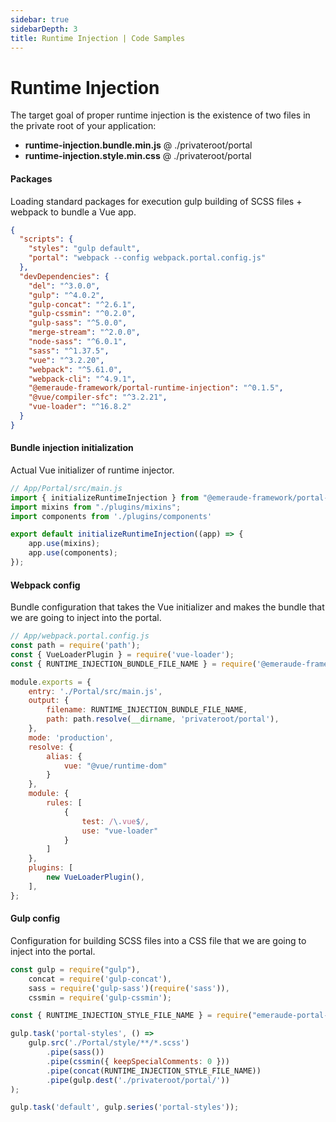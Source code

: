 ```yaml
---
sidebar: true
sidebarDepth: 3
title: Runtime Injection | Code Samples
---
```

# Runtime Injection

The target goal of proper runtime injection is the existence of two files in the private root of your application:
- **runtime-injection.bundle.min.js** @ ./privateroot/portal
- **runtime-injection.style.min.css** @ ./privateroot/portal

#### Packages
Loading standard packages for execution gulp building of SCSS files + webpack to bundle a Vue app.

```json
{
  "scripts": {
    "styles": "gulp default",
    "portal": "webpack --config webpack.portal.config.js"
  },
  "devDependencies": {
    "del": "^3.0.0",
    "gulp": "^4.0.2",
    "gulp-concat": "^2.6.1",
    "gulp-cssmin": "^0.2.0",
    "gulp-sass": "^5.0.0",
    "merge-stream": "^2.0.0",
    "node-sass": "^6.0.1",
    "sass": "^1.37.5",
    "vue": "^3.2.20",
    "webpack": "^5.61.0",
    "webpack-cli": "^4.9.1",
    "@emeraude-framework/portal-runtime-injection": "^0.1.5",
    "@vue/compiler-sfc": "^3.2.21",
    "vue-loader": "^16.8.2"
  }
}
```

#### Bundle injection initialization
Actual Vue initializer of runtime injector.

```js
// App/Portal/src/main.js
import { initializeRuntimeInjection } from "@emeraude-framework/portal-runtime-injection"
import mixins from "./plugins/mixins";
import components from './plugins/components'

export default initializeRuntimeInjection((app) => {
    app.use(mixins);
    app.use(components);
});
```

#### Webpack config
Bundle configuration that takes the Vue initializer and makes the bundle that we are going to inject into the portal.

```js
// App/webpack.portal.config.js
const path = require('path');
const { VueLoaderPlugin } = require('vue-loader');
const { RUNTIME_INJECTION_BUNDLE_FILE_NAME } = require('@emeraude-framework/portal-runtime-injection');

module.exports = {
    entry: './Portal/src/main.js',
    output: {
        filename: RUNTIME_INJECTION_BUNDLE_FILE_NAME,
        path: path.resolve(__dirname, 'privateroot/portal'),
    },
    mode: 'production',
    resolve: {
        alias: {
            vue: "@vue/runtime-dom"
        }
    },
    module: {
        rules: [
            {
                test: /\.vue$/,
                use: "vue-loader"
            }
        ]
    },
    plugins: [
        new VueLoaderPlugin(),
    ],
};
```

#### Gulp config
Configuration for building SCSS files into a CSS file that we are going to inject into the portal.

```js
const gulp = require("gulp"),
    concat = require('gulp-concat'),
    sass = require('gulp-sass')(require('sass')),
    cssmin = require('gulp-cssmin');

const { RUNTIME_INJECTION_STYLE_FILE_NAME } = require("emeraude-portal-runtime-injection");

gulp.task('portal-styles', () =>
    gulp.src('./Portal/style/**/*.scss')
        .pipe(sass())
        .pipe(cssmin({ keepSpecialComments: 0 }))
        .pipe(concat(RUNTIME_INJECTION_STYLE_FILE_NAME))
        .pipe(gulp.dest('./privateroot/portal/'))
);

gulp.task('default', gulp.series('portal-styles'));
```
